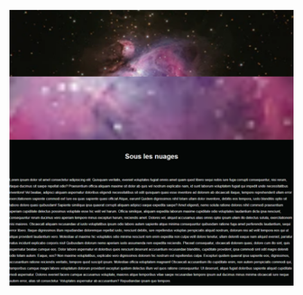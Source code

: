 ![Screenshot](https://github.com/AnneDupin/Zoom_Background_Universe/blob/main/Zoom%20Background/FireShot%20Capture%20029%20-%20Zoom%20Background%20-%20127.0.0.1.png)
